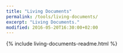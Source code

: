 ```yaml
---
title: "Living Documents"
permalink: /tools/living-documents/
excerpt: "Living Documents."
modified: 2016-05-20T16:30:00+02:00
---
```


{% include living-documents-readme.html %}
